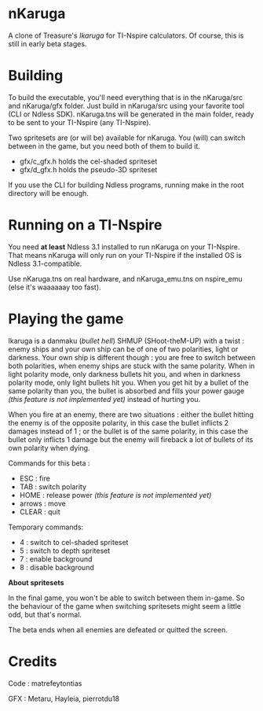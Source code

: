 nKaruga
=======

A clone of Treasure's *Ikaruga* for TI-Nspire calculators. Of course, this is still in early beta stages.

Building
========

To build the executable, you'll need everything that is in the nKaruga/src and nKaruga/gfx folder. Just build in nKaruga/src using your favorite tool (CLI or Ndless SDK). nKaruga.tns will be generated in the main folder, ready to be sent to your TI-Nspire (any TI-Nspire).

Two spritesets are (or will be) available for nKaruga. You (will) can switch between in the game, but you need both of them to build it.
* gfx/c_gfx.h holds the cel-shaded spriteset
* gfx/d_gfx.h holds the pseudo-3D spriteset

If you use the CLI for building Ndless programs, running make in the root directory will be enough.

Running on a TI-Nspire
======================

You need **at least** Ndless 3.1 installed to run nKaruga on your TI-Nspire. That means nKaruga will only run on your TI-Nspire if the installed OS is Ndless 3.1-compatible.

Use nKaruga.tns on real hardware, and nKaruga_emu.tns on nspire_emu (else it's waaaaaay too fast).

Playing the game
================

Ikaruga is a danmaku (*bullet hell*) SHMUP (SHoot-theM-UP) with a twist : enemy ships and your own ship can be of one of two polarities, light or darkness. Your own ship is different though : you are free to switch between both polarities, when enemy ships are stuck with the same polarity. When in light polarity mode, only darkness bullets hit you, and when in darkness polarity mode, only light bullets hit you. When you get hit by a bullet of the same polarity than you, the bullet is absorbed and fills your power gauge _(this feature is not implemented yet)_ instead of hurting you.

When you fire at an enemy, there are two situations : either the bullet hitting the enemy is of the opposite polarity, in this case the bullet inflicts 2 damages instead of 1 ; or the bullet is of the same polarity, in this case the bullet only inflicts 1 damage but the enemy will fireback a lot of bullets of its own polarity when dying.

Commands for this beta :
* ESC    : fire
* TAB    : switch polarity
* HOME   : release power _(this feature is not implemented yet)_
* arrows : move
* CLEAR  : quit

Temporary commands:
* 4 : switch to cel-shaded spriteset
* 5 : switch to depth spriteset
* 7 : enable background
* 8 : disable background

**About spritesets**

In the final game, you won't be able to switch between them in-game. So the behaviour of the game when switching spritesets might seem a little odd, but that's normal.

The beta ends when all enemies are defeated or quitted the screen.

Credits
=======

Code : matrefeytontias

GFX : Metaru, Hayleia, pierrotdu18
